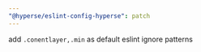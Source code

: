 ```yaml
---
"@hyperse/eslint-config-hyperse": patch
---
```


add `.conentlayer,.min` as default eslint ignore patterns
